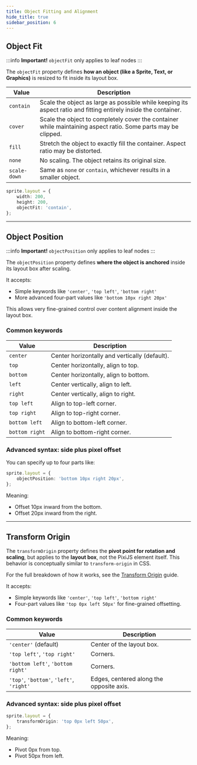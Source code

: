 ```yaml
---
title: Object Fitting and Alignment
hide_title: true
sidebar_position: 6
---
```


## Object Fit

:::info **Important!**
`objectFit` only applies to leaf nodes
:::

The `objectFit` property defines **how an object (like a Sprite, Text, or Graphics)** is resized to fit inside its layout box.

| Value        | Description                                                                                                     |
| ------------ | --------------------------------------------------------------------------------------------------------------- |
| `contain`    | Scale the object as large as possible while keeping its aspect ratio and fitting entirely inside the container. |
| `cover`      | Scale the object to completely cover the container while maintaining aspect ratio. Some parts may be clipped.   |
| `fill`       | Stretch the object to exactly fill the container. Aspect ratio may be distorted.                                |
| `none`       | No scaling. The object retains its original size.                                                               |
| `scale-down` | Same as `none` or `contain`, whichever results in a smaller object.                                             |

```ts
sprite.layout = {
    width: 200,
    height: 200,
    objectFit: 'contain',
};
```

---

## Object Position

:::info **Important!**
`objectPosition` only applies to leaf nodes
:::

The `objectPosition` property defines **where the object is anchored** inside its layout box after scaling.

It accepts:

- Simple keywords like `'center'`, `'top left'`, `'bottom right'`
- More advanced four-part values like `'bottom 10px right 20px'`

This allows very fine-grained control over content alignment inside the layout box.

### Common keywords

| Value          | Description                                   |
| -------------- | --------------------------------------------- |
| `center`       | Center horizontally and vertically (default). |
| `top`          | Center horizontally, align to top.            |
| `bottom`       | Center horizontally, align to bottom.         |
| `left`         | Center vertically, align to left.             |
| `right`        | Center vertically, align to right.            |
| `top left`     | Align to top-left corner.                     |
| `top right`    | Align to top-right corner.                    |
| `bottom left`  | Align to bottom-left corner.                  |
| `bottom right` | Align to bottom-right corner.                 |

### Advanced syntax: side plus pixel offset

You can specify up to four parts like:

```ts
sprite.layout = {
    objectPosition: 'bottom 10px right 20px',
};
```

Meaning:

- Offset 10px inward from the bottom.
- Offset 20px inward from the right.

---

## Transform Origin

The `transformOrigin` property defines the **pivot point for rotation and scaling**, but applies to the **layout box**, not the PixiJS element itself. This behavior is conceptually similar to `transform-origin` in CSS.

For the full breakdown of how it works, see the [Transform Origin](../core/concepts/transform-origin.md) guide.

It accepts:

- Simple keywords like `'center'`, `'top left'`, `'bottom right'`
- Four-part values like `'top 0px left 50px'` for fine-grained offsetting.

### Common keywords

| Value                                    | Description                              |
| ---------------------------------------- | ---------------------------------------- |
| `'center'` (default)                     | Center of the layout box.                |
| `'top left'`, `'top right'`              | Corners.                                 |
| `'bottom left'`, `'bottom right'`        | Corners.                                 |
| `'top'`, `'bottom'`, `'left'`, `'right'` | Edges, centered along the opposite axis. |

### Advanced syntax: side plus pixel offset

```ts
sprite.layout = {
    transformOrigin: 'top 0px left 50px',
};
```

Meaning:

- Pivot 0px from top.
- Pivot 50px from left.